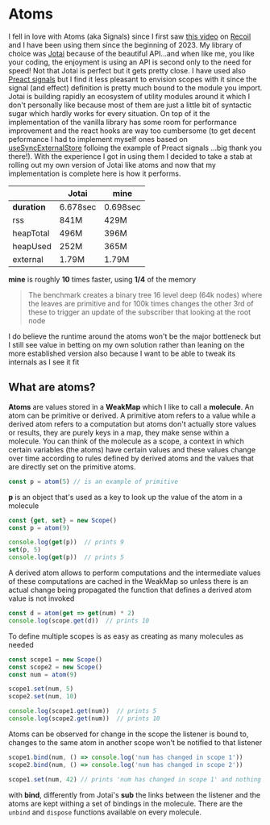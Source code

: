 # Atoms

I fell in love with Atoms (aka Signals) since I first saw [this video](https://youtu.be/_ISAA_Jt9kI)
on [Recoil](https://recoiljs.org/)
and I have been using them since the beginning of 2023.
My library of choice was [Jotai](https://jotai.org/) because of the beautiful API...and when like me, you like your
coding, the enjoyment is using an API is second only to the need for speed!
Not that Jotai is perfect but it gets pretty close. I have used
also [Preact signals](https://preactjs.com/guide/v10/signals/)
but I find it less pleasant to envision scopes with it since the signal (and effect) definition is pretty much bound
to the module you import.
Jotai is building rapidly an ecosystem of utility modules around it which I don't personally like because most of them
are just a little bit of syntactic sugar which hardly works for every situation.
On top of it the implementation of the vanilla library has some room for performance improvement and the react hooks
are way too cumbersome (to get decent peformance I had to implement myself ones based
on [useSyncExternalStore](https://react.dev/reference/react/useSyncExternalStore)
folloing the example of Preact signals ...big thank you there!).
With the experience I got in using them I decided to take a stab at rolling out my own version of Jotai like atoms
and now that my implementation is complete here is how it performs.

|              | Jotai    | mine     |
|--------------|----------|----------|
| **duration** | 6.678sec | 0.698sec |
| rss          | 841M     | 429M     |
| heapTotal    | 496M     | 396M     |
| heapUsed     | 252M     | 365M     |
| external     | 1.79M    | 1.79M    |

**mine** is roughly **10** times faster, using **1/4** of the memory

> The benchmark creates a binary tree 16 level deep (64k nodes) where the leaves are primitive and for 100k times
> changes the other 3rd of these to trigger an update of the subscriber that looking at the root node

I do believe the runtime around the atoms won't be the major bottleneck but I still see value in betting on my own
solution rather than leaning on the more established version also because I want to be able to tweak its internals
as I see it fit

## What are atoms?

**Atoms** are values stored in a **WeakMap** which I like to call a **molecule**. An atom can be primitive or derived.
A primitive atom refers to a value while a derived atom refers to a computation but atoms don't actually store
values or results, they are purely keys in a map, they make sense within a molecule.
You can think of the molecule as a scope, a context in which certain variables (the atoms) have certain values
and these values change over time according to rules defined by derived atoms and the values that are directly
set on the primitive atoms.

```javascript 
const p = atom(5) // is an example of primitive
```

**p** is an object that's used as a key to look up the value of the atom in a molecule

```javascript
const {get, set} = new Scope()
const p = atom(9)

console.log(get(p))  // prints 9 
set(p, 5)
console.log(get(p))  // prints 5
```

A derived atom allows to perform computations and the intermediate values of these computations
are cached in the WeakMap so unless there is an actual change being propagated the function
that defines a derived atom value is not invoked

```javascript
const d = atom(get => get(num) * 2)
console.log(scope.get(d))  // prints 10 
```

To define multiple scopes is as easy as creating as many molecules as needed

```javascript
const scope1 = new Scope()
const scope2 = new Scope()
const num = atom(9)

scope1.set(num, 5)
scope2.set(num, 10)

console.log(scope1.get(num))  // prints 5 
console.log(scope2.get(num))  // prints 10
```

Atoms can be observed for change in the scope the listener is bound to,
changes to the same atom in another scope won't be notified to that listener

```javascript
scope1.bind(num, () => console.log('num has changed in scope 1'))
scope2.bind(num, () => console.log('num has changed in scope 2'))

scope1.set(num, 42) // prints 'num has changed in scope 1' and nothing else
```

with **bind**, differently from Jotai's **sub** the links between the listener and the atoms are kept withing
a set of bindings in the molecule.
There are the `unbind` and `dispose` functions available on every molecule. 
